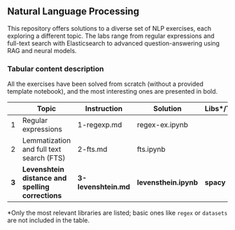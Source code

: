 ## Natural Language Processing

This repository offers solutions to a diverse set of NLP exercises, each exploring a different topic. The labs range from regular expressions and full-text search with Elasticsearch to advanced question-answering using RAG and neural models.

### Tabular content description
All the exercises have been solved from scratch (without a provided template notebook), and the most interesting ones are presented in bold.


|       | Topic                                             | Instruction          | Solution              | Libs*/Tools | Points    |
|-------|---------------------------------------------------|----------------------|-----------------------|-------------|-----------|
| 1     | Regular expressions                               | 1-regexp.md          | regex-ex.ipynb        |             | 10/10     |
| 2     | Lemmatization and full text search (FTS)          | 2-fts.md             | fts.ipynb             |             | 10/10     |
| **3** | **Levenshtein distance and spelling corrections** | **3-levenshtein.md** | **levensthein.ipynb** | **spacy**   | **10/10** |

*Only the most relevant libraries are listed; basic ones like `regex` or `datasets` are not included in the table.